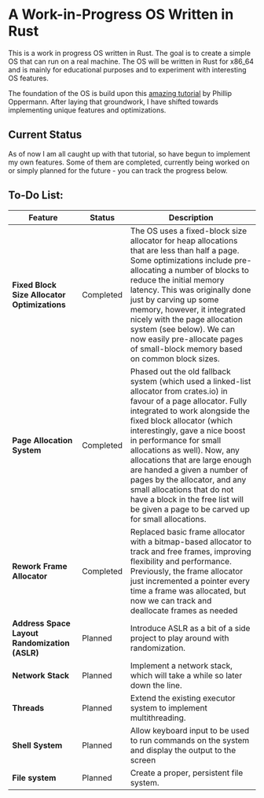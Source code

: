# A Work-in-Progress OS Written in Rust

This is a work in progress OS written in Rust. The goal is to create a simple OS that can run on a real machine. The OS will be written in Rust for x86_64 and is mainly for educational purposes and to experiment with interesting OS features.


The foundation of the OS is build upon this [amazing tutorial](https://os.phil-opp.com/) by Phillip Oppermann. After laying that groundwork, I have shifted towards implementing unique features and optimizations.

## Current Status
As of now I am all caught up with that tutorial, so have begun to implement my own features. Some of them are completed, currently being worked on or simply planned for the future - you can track the progress below. 

## To-Do List:
| Feature                                    | Status       | Description                                                                                                                                  |
|--------------------------------------------|--------------|----------------------------------------------------------------------------------------------------------------------------------------------|
| **Fixed Block Size Allocator Optimizations** | Completed  | The OS uses a fixed-block size allocator for heap allocations that are less than half a page. Some optimizations include pre-allocating a number of blocks to reduce the initial memory latency. This was originally done just by carving up some memory, however, it integrated nicely with the page allocation system (see below). We can now easily pre-allocate pages of small-block memory based on common block sizes.   |
| **Page Allocation System**                 | Completed | Phased out the old fallback system (which used a linked-list allocator from crates.io) in favour of a page allocator. Fully integrated to work alongside the fixed block allocator (which interestingly, gave a nice boost in performance for small allocations as well). Now, any allocations that are large enough are handed a given a number of pages by the allocator, and any small allocations that do not have a block in the free list will be given a page to be carved up for small allocations.         |
| **Rework Frame Allocator**                 | Completed  | Replaced basic frame allocator with a bitmap-based allocator to track and free frames, improving flexibility and performance. Previously, the frame allocator just incremented a pointer every time a frame was allocated, but now we can track and deallocate frames as needed               |                    |
| **Address Space Layout Randomization (ASLR)** | Planned    | Introduce ASLR as a bit of a side project to play around with randomization. |
| **Network Stack**                          | Planned    | Implement a network stack, which will take a while so later down the line.|
| **Threads**                          | Planned    | Extend the existing executor system to implement multithreading.|
| **Shell System**                          | Planned    | Allow keyboard input to be used to run commands on the system and display the output to the screen|
| **File system**                          | Planned    | Create a proper, persistent file system.|

